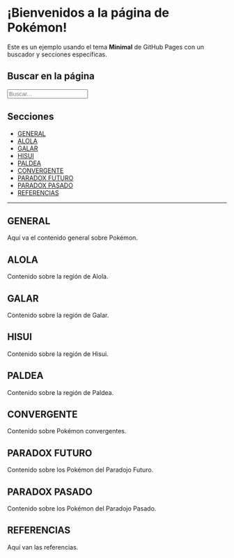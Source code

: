 # ¡Bienvenidos a la página de Pokémon!

Este es un ejemplo usando el tema **Minimal** de GitHub Pages con un buscador y secciones específicas.

## Buscar en la página

<form action="#" method="get" id="search-form">
  <input type="text" id="search-input" placeholder="Buscar..." oninput="searchContent()">
</form>

## Secciones

- [GENERAL](#general)
- [ALOLA](#alola)
- [GALAR](#galar)
- [HISUI](#hisui)
- [PALDEA](#paldea)
- [CONVERGENTE](#convergente)
- [PARADOX FUTURO](#paradox-futuro)
- [PARADOX PASADO](#paradox-pasado)
- [REFERENCIAS](#referencias)

---

## GENERAL

Aquí va el contenido general sobre Pokémon.

## ALOLA

Contenido sobre la región de Alola.

## GALAR

Contenido sobre la región de Galar.

## HISUI

Contenido sobre la región de Hisui.

## PALDEA

Contenido sobre la región de Paldea.

## CONVERGENTE

Contenido sobre Pokémon convergentes.

## PARADOX FUTURO

Contenido sobre los Pokémon del Paradojo Futuro.

## PARADOX PASADO

Contenido sobre los Pokémon del Paradojo Pasado.

## REFERENCIAS

Aquí van las referencias.

<script>
  function searchContent() {
    const query = document.getElementById("search-input").value.toLowerCase();
    const sections = document.querySelectorAll("h2, h3, p");
    
    sections.forEach((section) => {
      const sectionText = section.textContent.toLowerCase();
      if (sectionText.includes(query)) {
        section.style.display = "block";
      } else {
        section.style.display = "none";
      }
    });
  }
</script>


